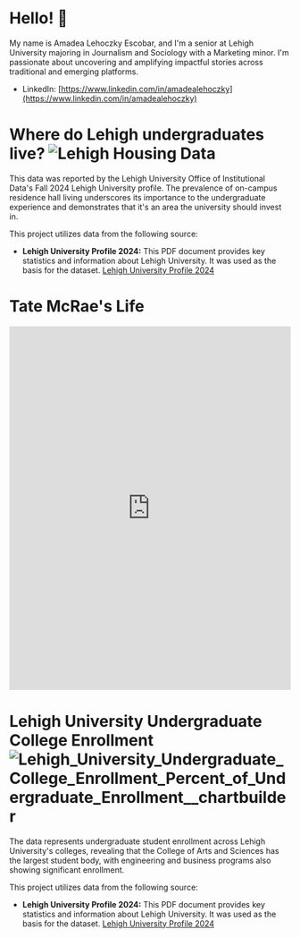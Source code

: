 # Hello! 👋

My name is Amadea Lehoczky Escobar, and I'm a senior at Lehigh University majoring in Journalism and Sociology with a Marketing minor. I'm passionate about uncovering and amplifying impactful stories across traditional and emerging platforms.

* LinkedIn: [https://www.linkedin.com/in/amadealehoczky](https://www.linkedin.com/in/amadealehoczky)
# **Where do Lehigh undergraduates live?** ![Lehigh Housing Data](https://github.com/amadealehoczky/lehigh-student.github.io/blob/main/4.7%25%20of%20Lehigh%20students%20live%20in.jpg?raw=true)

This data was reported by the Lehigh University Office of Institutional Data's Fall 2024 Lehigh University profile. The prevalence of on-campus residence hall living underscores its importance to the undergraduate experience and demonstrates that it's an area the university should invest in.

This project utilizes data from the following source:

* **Lehigh University Profile 2024:** This PDF document provides key statistics and information about Lehigh University. It was used as the basis for the dataset. [Lehigh University Profile 2024](https://data.lehigh.edu/sites/data.lehigh.edu/files/LUprofile_2024.pdf)

# **Tate McRae's Life** 

<iframe src='https://cdn.knightlab.com/libs/timeline3/latest/embed/index.html?source=18c9-YtWiwoYTO5qlGDuO2P4LsRrv0JR3Yg46-RebIhA&font=Default&lang=en&initial_zoom=2&height=650' width='100%' height='650' webkitallowfullscreen mozallowfullscreen allowfullscreen frameborder='0'></iframe>

# **Lehigh University Undergraduate College Enrollment** ![Lehigh_University_Undergraduate_College_Enrollment_Percent_of_Undergraduate_Enrollment__chartbuilder](https://github.com/user-attachments/assets/1a6415bc-1683-40ca-b017-739ed4879de6)

The data represents undergraduate student enrollment across Lehigh University's colleges, revealing that the College of Arts and Sciences has the largest student body, with engineering and business programs also showing significant enrollment.

This project utilizes data from the following source:

* **Lehigh University Profile 2024:** This PDF document provides key statistics and information about Lehigh University. It was used as the basis for the dataset. [Lehigh University Profile 2024](https://data.lehigh.edu/sites/data.lehigh.edu/files/LUprofile_2024.pdf)
